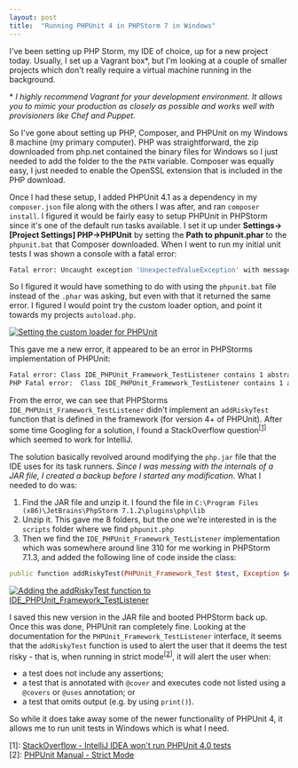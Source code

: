 ```yaml
---
layout: post
title:  "Running PHPUnit 4 in PHPStorm 7 in Windows"
---
```

I've been setting up PHP Storm, my IDE of choice, up for a new project today. Usually, I set up a Vagrant box\*, but I'm looking at a couple of smaller projects which don't really require a virtual machine running in the background.

\* _I highly recommend Vagrant for your development environment. It allows you to mimic your production as closely as possible and works well with provisioners like Chef and Puppet._

So I've gone about setting up PHP, Composer, and PHPUnit on my Windows 8 machine (my primary computer). PHP was straightforward, the zip downloaded from php.net contained the binary files for Windows so I just needed to add the folder to the the ```PATH``` variable. Composer was equally easy, I just needed to enable the OpenSSL extension that is included in the PHP download.

Once I had these setup, I added PHPUnit 4.1 as a dependency in my ```composer.json``` file along with the others I was after, and ran ```composer install```. I figured it would be fairly easy to setup PHPUnit in PHPStorm since it's one of the default run tasks available. I set it up under **Settings->[Project Settings] PHP->PHPUnit** by setting the **Path to phpunit.phar** to the ```phpunit.bat``` that Composer downloaded. When I went to run my initial unit tests I was shown a console with a fatal error:

```bash
Fatal error: Uncaught exception 'UnexpectedValueException' with message 'Cannot create phar 'D:/Projects/pricing-test/vendor/bin/phpunit.bat', file extension (or combination) not recognised or the directory does not exist' in C:\Users\Matt\AppData\Local\Temp\ide-phpunit.php:177
```

So I figured it would have something to do with using the ```phpunit.bat``` file instead of the ```.phar``` was asking, but even with that it returned the same error. I figured I would point try the custom loader option, and point it towards my projects ```autoload.php```.

[![Setting the custom loader for PHPUnit](http://static.mattlicense.co.uk/img/posts/2014-06-06-phpstorm-phpunit-custom-loader.png "Setting the custom loader for PHPUnit")][img1]

This gave me a new error, it appeared to be an error in PHPStorms implementation of PHPUnit:

```bash
Fatal error: Class IDE_PHPUnit_Framework_TestListener contains 1 abstract method and must therefore be declared abstract or implement the remaining methods (PHPUnit_Framework_TestListener::addRiskyTest) in C:\Users\Matt\AppData\Local\Temp\ide-phpunit.php on line 504
PHP Fatal error:  Class IDE_PHPUnit_Framework_TestListener contains 1 abstract method and must therefore be declared abstract or implement the remaining methods (PHPUnit_Framework_TestListener::addRiskyTest) in C:\Users\Matt\AppData\Local\Temp\ide-phpunit.php on line 504
```

From the error, we can see that PHPStorms ```IDE_PHPUnit_Framework_TestListener``` didn't implement an ```addRiskyTest``` function that is defined in the framework (for version 4+ of PHPUnit). After some time Googling for a solution, I found a StackOverflow question<sup>[[1][php.jar]]</sup> which seemed to work for IntelliJ.

The solution basically revolved around modifying the ```php.jar``` file that the IDE uses for its task runners. _Since I was messing with the internals of a JAR file, I created a backup before I started any modification_. What I needed to do was:

1. Find the JAR file and unzip it. I found the file in ```C:\Program Files (x86)\JetBrains\PhpStorm 7.1.2\plugins\php\lib```
2. Unzip it. This gave me 8 folders, but the one we're interested in is the ```scripts``` folder where we find ```phpunit.php```
3. Then we find the ```IDE_PHPUnit_Framework_TestListener``` implementation which was somewhere around line 310 for me working in PHPStorm 7.1.3, and added the following line of code inside the class:

```ruby
public function addRiskyTest(PHPUnit_Framework_Test $test, Exception $e, $time){}
```

[![Adding the addRiskyTest function to IDE_PHPUnit_Framework_TestListener](http://static.mattlicense.co.uk/img/posts/2014-06-06-phpunit-testListener-addRiskyTest.png "Adding the addRiskyTest function to IDE_PHPUnit_Framework_TestListener")][img2]

I saved this new version in the JAR file and booted PHPStorm back up. Once this was done, PHPUnit ran completely fine. Looking at the documentation for the ```PHPUnit_Framework_TestListener``` interface, it seems that the ```addRiskyTest``` function is used to alert the user that it deems the test risky - that is, when running in strict mode<sup>[[2][strict]]</sup>, it will alert the user when:

* a test does not include any assertions;
* a test that is annotated with ```@cover``` and executes code not listed using a ```@covers``` or ```@uses``` annotation; or
* a test that omits output (e.g. by using ```print()```).

So while it does take away some of the newer functionality of PHPUnit 4, it allows me to run unit tests in Windows which is what I need.

\[1]: [StackOverflow - IntelliJ IDEA won't run PHPUnit 4.0 tests][php.jar]<br>
\[2]: [PHPUnit Manual - Strict Mode][strict]

[php.jar]: https://stackoverflow.com/questions/22799619/intellij-idea-wont-run-phpunit-4-0-tests/22799620#22799620
[strict]: http://phpunit.de/manual/current/en/strict-mode.html
[img1]: http://static.mattlicense.co.uk/img/posts/2014-06-06-phpstorm-phpunit-custom-loader.png
[img2]: http://static.mattlicense.co.uk/img/posts/2014-06-06-phpunit-testListener-addRiskyTest.png